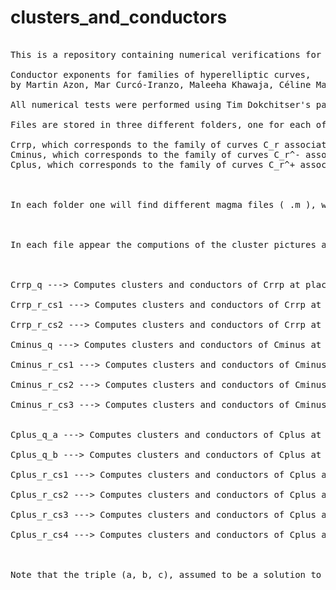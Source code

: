 # clusters_and_conductors
<pre>

This is a repository containing numerical verifications for the computations done in the preprint

Conductor exponents for families of hyperelliptic curves, 
by Martin Azon, Mar Curcó-Iranzo, Maleeha Khawaja, Céline Maistret and Diana Mocanu.

All numerical tests were performed using Tim Dokchitser's package "clusters.m". The authors acknowledge him for sharing it wiht us and allowing us to use it.

Files are stored in three different folders, one for each of the families of curves studied in the article:

Crrp, which corresponds to the family of curves C_r associated to the equation of signature (r, r, p),
Cminus, which corresponds to the family of curves C_r^- associated to the equation of signature (p, p, r),
Cplus, which corresponds to the family of curves C_r^+ associated to the equation of signature (p, p, r).



In each folder one will find different magma files ( .m ), with the corresponding output in text format ( .txt ).



In each file appear the computions of the cluster pictures and conductor exponents of the corresponding curve in a specific case. The different cases are listed below:



Crrp_q ---> Computes clusters and conductors of Crrp at places dividing ab, different from 2, r.

Crrp_r_cs1 ---> Computes clusters and conductors of Crrp at r when r does not divide ab.

Crrp_r_cs2 ---> Computes clusters and conductors of Crrp at r when r divides ab.

Cminus_q ---> Computes clusters and conductors of Cminus at places dividing a, different from 2, r.

Cminus_r_cs1 ---> Computes clusters and conductors of Cminus at r when r does not divide ab and the defining polynomial gminus is reducible.

Cminus_r_cs2 ---> Computes clusters and conductors of Cminus at r when r does not divide ab and the defining polynomial gminus is irreducible.

Cminus_r_cs3 ---> Computes clusters and conductors of Cminus at r when r divides ab.


Cplus_q_a ---> Computes clusters and conductors of Cplus at places dividing a, different from 2, r.

Cplus_q_b ---> Computes clusters and conductors of Cplus at places dividing b, different from 2, r.

Cplus_r_cs1 ---> Computes clusters and conductors of Cplus at r when r does not divide ab and the polynomial gminus is reducible.

Cplus_r_cs2 ---> Computes clusters and conductors of Cplus at r when r does not divide ab and the polynomial gminus is irreducible.

Cplus_r_cs3 ---> Computes clusters and conductors of Cplus at r when r divides a.

Cplus_r_cs4 ---> Computes clusters and conductors of Cplus at r when r divides b.



Note that the triple (a, b, c), assumed to be a solution to the diophantine equation, in general does not exists. That is why, we consider two integers among a, b, c and work only with the r-th or p-th power of the remaining one. For example, for the curve Crrp, we take a, b as input and consider only cp := a^r + b^r, which is an integer, but its p-th root is not. Similarly, when working with Cminus, we take a, c as input and consider only bp := c^r - a^p. 



</pre>

